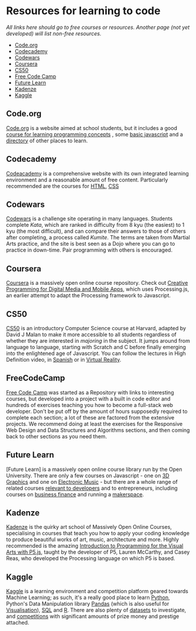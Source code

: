 # Resources for learning to code

_All links here should go to free courses or resources. Another page \(not yet developed\) will list non-free resources._

* [Code.org](resources-for-learning-code.md#Code.org)
* [Codecademy](resources-for-learning-code.md#Codecademy)
* [Codewars](resources-for-learning-code.md#Codewars)
* [Coursera](resources-for-learning-code.md#Coursera)
* [CS50](resources-for-learning-code.md#CS50)
* [Free Code Camp](resources-for-learning-code.md#FreeCodeCamp)
* [Future Learn](resources-for-learning-code.md#FutureLearn)
* [Kadenze](resources-for-learning-code.md#Kadenze)
* [Kaggle](resources-for-learning-code.md#Kaggle)

## Code.org

[Code.org](https://github.com/adaapp/digital-innovation/tree/ee4ba046daa25302766556829be15498601f0da8/guides/Code.org) is a website aimed at school students, but it includes a good [course for learning programming concepts](https://studio.code.org/s/express-2018) , some [basic javascript](https://code.org/student/middle-high) and a [directory](https://code.org/student/university) of other places to learn.

## Codecademy

[Codeacademy](https://www.codecademy.com/) is a comprehensive website with its own integrated learning environment and a reasonable amount of free content. Particularly recommended are the courses for [HTML](https://www.codecademy.com/learn/learn-html), [CSS](https://www.codecademy.com/learn/learn-css)

## Codewars

[Codewars](https://www.codewars.com) is a challenge site operating in many languages. Students complete _Kata_, which are ranked in difficulty from 8 kyu \(the easiest\) to 1 kyu \(the most difficult\), and can compare their answers to those of others after completing, a process called _Kumite_. The terms are taken from Martial Arts practice, and the site is best seen as a Dojo where you can go to practice in down-time. Pair programming with others is encouraged.

## Coursera

[Coursera](https://www.coursera.org) is a massively open online course repository. Check out [Creative Programming for Digital Media and Mobile Apps](https://www.coursera.org/learn/digitalmedia/), which uses Processing.js, an earlier attempt to adapt the Processing framework to Javascript.

## CS50

[CS50](http://cs50.tv/) is an introductory Computer Science course at Harvard, adapted by David J Malan to make it more accessible to all students regardless of whether they are interested in _majoring_ in the subject. It jumps around from language to language, starting with Scratch and C before finally emerging into the enlightened age of Javascript. You can follow the lectures in High Definition video, in [Spanish](https://www.youtube.com/watch?v=LDtN1mlvYx8&list=PLhQjrBD2T383bsZ9yG64-aPhg2M6FM0-O) or in [Virtual Reality](https://www.youtube.com/watch?v=0C8a6GBF8Bg).

## FreeCodeCamp

[Free Code Camp](https://learn.freecodecamp.org/) was started as a Repository with links to interesting courses, but developed into a project with a built in code editor and hundreds of exercises teaching you how to become a full-stack web developer. Don't be put off by the amount of hours supposedly required to complete each section; a lot of these are factored from the extensive projects. We recommend doing at least the exercises for the Responsive Web Design and Data Structures and Algorithms sections, and then coming back to other sections as you need them.

## Future Learn

[Future Learn] is a massively open online course library run by the Open University. There are only a few courses on Javascript - one on [3D Graphics](https://www.futurelearn.com/courses/3d-graphics-web-programmers) and one on [Electronic Music](https://www.futurelearn.com/courses/electronic-music-tools) - but there are a whole range of related courses [relevant to developers](https://www.futurelearn.com/career-advice/become-a-developer) and to entrepreneurs, including courses on [business finance](https://www.futurelearn.com/courses/finance-for-business-growth) and running a [makerspace](https://www.futurelearn.com/courses/build-a-makerspace).

## Kadenze

[Kadenze](https://www.kadenze.com/) is the quirky art school of Massively Open Online Courses, specialising in courses that teach you how to apply your coding knowledge to produce beautiful works of art, music, architecture and more. Highly recommended is the amazing [Introduction to Programming for the Visual Arts with P5.js](https://www.kadenze.com/courses/introduction-to-programming-for-the-visual-arts-with-p5-js), taught by the developer of P5, Lauren McCarthy, and Casey Reas, who developed the Processing language on which P5 is based.

## Kaggle

[Kaggle](https://www.kaggle.com/) is a learning environment and competition platform geared towards Machine Learning; as such, it's a really good place to learn [Python](https://www.kaggle.com/learn/python), Python's Data Manipulation library [Pandas](https://www.kaggle.com/learn/pandas) \(which is also useful for [Visualisation](https://www.kaggle.com/learn/data-visualisation)\), [SQL](https://www.kaggle.com/learn/sql) and [R](https://www.kaggle.com/learn/r). There are also plenty of [datasets](https://www.kaggle.com/datasets) to investigate, and [competitions](https://www.kaggle.com/competitions) with significant amounts of prize money and prestige attached.

